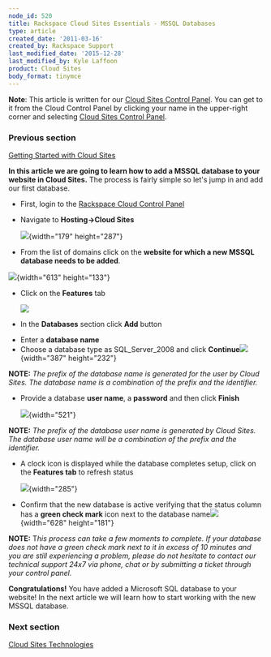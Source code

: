 ```yaml
---
node_id: 520
title: Rackspace Cloud Sites Essentials - MSSQL Databases
type: article
created_date: '2011-03-16'
created_by: Rackspace Support
last_modified_date: '2015-12-28'
last_modified_by: Kyle Laffoon
product: Cloud Sites
body_format: tinymce
---
```


**Note**: This article is written for our [Cloud Sites Control
Panel](https://manage.rackspacecloud.com/). You can get to it from the
Cloud Control Panel by clicking your name in the upper-right corner and
selecting [Cloud Sites Control
Panel](https://manage.rackspacecloud.com/).

### Previous section

[Getting Started with Cloud
Sites](/howto/cloud-sites)



**In this article we are going to learn how to add a MSSQL database to
your website in Cloud Sites.** The process is fairly simple so let's
jump in and add our first database.

-   First, login to the [Rackspace Cloud Control
    Panel](http://manage.rackspacecloud.com)
-   Navigate to **Hosting-&gt;Cloud Sites**

    ![](https://8026b2e3760e2433679c-fffceaebb8c6ee053c935e8915a3fbe7.ssl.cf2.rackcdn.com/field/image/capture_1.png){width="179"
    height="287"}

<!-- -->

-   From the list of domains click on the **website for which a new
    MSSQL database needs to be added**.

![](https://8026b2e3760e2433679c-fffceaebb8c6ee053c935e8915a3fbe7.ssl.cf2.rackcdn.com/field/image/capture_2.png){width="613"
height="133"}

-   Click on the **Features** tab

    ![](http://c806394.r94.cf2.rackcdn.com/featurestab.png)

<!-- -->

-   In the **Databases** section click **Add** button

<!-- -->

-   Enter a **database name**
-   Choose a database type as SQL\_Server\_2008 and
    click **Continue**![](https://8026b2e3760e2433679c-fffceaebb8c6ee053c935e8915a3fbe7.ssl.cf2.rackcdn.com/field/image/capture_3.png){width="387"
    height="232"}



**NOTE:** *The prefix of the database name is generated for the user by
Cloud Sites. The database name is a combination of the prefix and the
identifier.*

-   Provide a database **user name**, a **password** and then
    click **Finish**

    ![](http://c806394.r94.cf2.rackcdn.com/databaseuser.png){width="521"}

**NOTE:** *The prefix of the database user name is generated by Cloud
Sites. The database user name will be a combination of the prefix and
the identifier.*

-   A clock icon is displayed while the database completes setup, click
    on the **Features tab** to refresh status

    ![](http://c806394.r94.cf2.rackcdn.com/pendingdatabase.png){width="285"}

<!-- -->

-   Confirm that the new database is active verifying that the status
    column has a **green check mark** icon next to the database
    name![](https://8026b2e3760e2433679c-fffceaebb8c6ee053c935e8915a3fbe7.ssl.cf2.rackcdn.com/field/image/capture_5.png){width="628"
    height="181"}



**NOTE:** T*his process can take a few moments to complete. If your
database does not have a green check mark next to it in excess of 10
minutes and you are still experiencing a problem, please do not hesitate
to contact our technical support 24x7 via phone, chat or by submitting a
ticket through your control panel.*



**Congratulations!** You have added a Microsoft SQL database to your
website! In the next article we will learn how to start working with the
new MSSQL database.



### Next section

[Cloud Sites
Technologies](/howto/rackspace-cloud-sites-essentials-cloud-sites-technologies)

